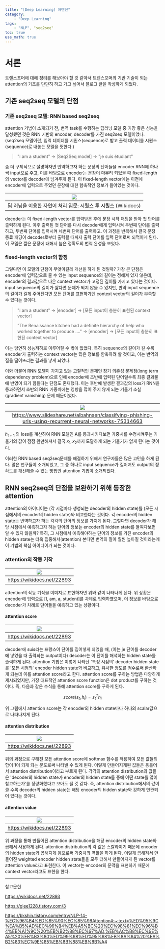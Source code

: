 ```yaml
---
title: "[Deep Learning] 어텐션"
category:
    - "Deep Learning"
tags:
    - "NLP", "seq2seq"
toc: true
use_math: true
---
```

# 서론
트렌스포머에 대해 정리를 해보아야 할 것 같아서 트렌스포머의 기반 기술이 되는 attention의 기초를 단단히 하고 가고 싶어서 블로그 글을 작성하게 되었다.

## 기존 seq2seq 모델의 단점

### 기존 seq2seq 모델: RNN based seq2seq
attention 기법이 소개되기 전, 번역 task를 수행하는 딥러닝 모델 중 가장 좋은 성능을 달성했던 것은 RNN 기반의 encoder, decoder를 가진 seq2seq 모델이었다. (seq2seq 모델이란, 입력 데이터를 시퀀스(sequence)로 받고 출력 데이터를 시퀀스(sequence)로 내놓는 모델을 뜻한다.) 
> "I am a student" -> [Seq2Seq model] -> "je suis étudiant"


좀 더 구체적으로 설명하자면 번역하고자 하는 문장의 단어들을 encoder RNN에 하나씩 input으로 주고, 이를 바탕으로 encoder는 문장이 마무리 되었을 때 fixed-length의 vector를 decoder에 넘겨주게 된다. 이 fixed-length vector에는 이전에 encoder에 입력으로 주었던 문장에 대한 함축적인 정보가 들어있는 것이다. 

|![](https://wikidocs.net/images/page/24996/seq2seq%EB%AA%A8%EB%8D%B811.PNG)|
|:---:|
|딥 러닝을 이용한 자연어 처리 입문: 시퀀스 투 시퀀스 (Wikidocs)|

decoder는 이 fixed-length vector를 입력받은 후에 문장 시작 패딩을 받아 첫 단어를 출력하게 된다. 이후 출력된 첫 단어를 다시 decoder에게 입력시켜 두번째 단어를 출력하고, 두번째 단어를 입력시켜 세번째 단어를 출력하고. 이 과정을 반복해서 결국 문장 종료 패딩이 decoder로부터 출력될 때까지 출력 단어를 입력 단어로써 되먹이게 된다. 이 모델은 짧은 문장에 대해서 높은 정확도의 번역 완성을 보였다.


### fixed-length vector의 함정
그렇다면 이 모델의 단점이 무엇이길레 개선을 하게 된 것일까? 가장 큰 단점은 encoder에 입력값으로 줄 수 있는 input sequence의 길이는 정해져 있지 않은데, encoder의 결과값으로 나온 context vector가 고정된 길이를 가지고 있다는 것이다. input sequence의 길이가 짧다면 문제가 되지 않을 수 있지만, 만약 input sequence의 길이가 길게 주어진다면 모든 단어를 표현하기엔 context vector의 길이가 부족할 수 있다는 것이다.

> "I am a student" -> [encoder] -> [모든 input이 충분히 표현된 context vector]
>
> "The Renaissance kitchen had a definite hierarchy of help who worked together to produce ...." -> [encoder] -> [모든 input이 충분히 표현된 context vector]

이는 당연히 성능저하로 이루어질 수 밖에 없었다. 특히 sequence의 길이가 길 수록 encoder가 출력하는 context vector는 많은 정보를 함축하려 할 것이고, 이는 번역의 질을 떨어뜨리는 결과를 낳게 되었다.

이와 더불어 RNN 모델이 가지고 있는 고질적인 문제인 장기 의존성 문제점(long term dependency problem)으로 인해 encoder에 초반에 입력된 단어일수록 최종 결과물에 반영이 되기 힘들다는 단점도 존재했다. 이는 후반에 발생한 결과값의 loss가 RNN을 통과하면서 초반의 RNN 가중치에는 영향을 많이 주지 않게 되는 기울기 소실 (gradient vanishing) 문제 때문이었다.

|![](https://img1.daumcdn.net/thumb/R1280x0/?scode=mtistory2&fname=https%3A%2F%2Fblog.kakaocdn.net%2Fdn%2FbiIVTW%2Fbtq6lmQLYc8%2FPL3jSLYvejvJWbp2eCoRF1%2Fimg.jpg)|
|:---:|
|https://www.slideshare.net/albahnsen/classifying-phishing-urls-using-recurrent-neural-networks-75314663|

$h_{t+1}$ 의 loss를 계산하여 RNN 모델인 A를 통과시키다보면 가중치를 수정시켜주는 기울기의 값이 점점 완만해져서 결국 $x_1, x_2$까지 도달하게 되는 기울기가 없게 된다는 것이다.

이러한 RNN based seq2seq문제를 해결하기 위해서 연구자들은 많은 고민을 하게 된다. 많은 연구들이 소개되었고, 그 중 하나로 input sequence가 길어져도 output의 정확도를 개선해줄 수 있는 방법인 attention 기법이 소개되었다.


## RNN seq2seq의 단점을 보완하기 위해 등장한 attention
attention의 아이디어는 (각 시점마다 생성되는 decoder의 hidden state)를 (모든 시점에서의 encoder의 hidden state)와 비교한다는 것이다. 각 encoder의 hidden state는 번역하고자 하는 각각의 단어의 정보를 가지게 된다. 그렇다면 decoder가 해당 시점에서 예측하고자 하는 단어의 정보는 encoder의 hidden state를 들여다보면 알 수 있지 않을까? 특히, 그 시점에서 예측해야하는 단어의 정보를 가진 encoder의 hidden state는 더욱 집중해서(attention) 본다면 번역의 질이 훨씬 높아질 것이라는게 이 기법의 핵심 아이디어가 되는 것이다.

### attention의 작동 기작

|![](https://wikidocs.net/images/page/22893/dotproductattention1_final.PNG)|
|:---:|
|https://wikidocs.net/22893|

attention의 작동 기작을 이미지로 표현하자면 위와 같이 나타나게 된다. 위 상황은 encoder에 입력으로 [I, am, a, student]를 차례로 입력하였으며, 이 정보를 바탕으로 decoder가 차례로 단어들을 예측하고 있는 상황이다. 

#### attention score
|![](https://wikidocs.net/images/page/22893/dotproductattention2_final.PNG)|
|:---:|
|https://wikidocs.net/22893|

decoder에 suis라는 프랑스어 단어를 집어넣게 되었을 때, (이는 je 단어를 decoder에 넣었을 때 출력되는 output이다) decoder는 이 단어를 해석하는 hidden state를 출력하게 된다. attention 기법은 이렇게 나타난 '특정 시점의' decoder hidden state를 '모든 시점의' encoder hidden state와 비교하고, 유사한 정도를 점수로써 환산하게 되는데 이를 attention score라고 한다. attention score를 구하는 방법은 다양하게 제시되었지만, 가장 대표적인 attention score function은 dot product를 구하는 것이다. 즉, 다음과 같은 수식을 통해 attention score를 구하게 된다.

$$
score(s_t, h_i) = s_t^Th_i
$$

위 그림에서 attention score는 각 encoder의 hidden state마다 하나의 scalar값으로 나타나지게 된다.

#### attention distribution
|![](https://wikidocs.net/images/page/22893/dotproductattention3_final.PNG)|
|:---:|
|https://wikidocs.net/22893|

위의 과정으로 구해진 모든 attention score에 softmax 함수를 적용하여 모든 값들의 합이 1이 되게 되는 분포로써 나타낼 수 있게 된다. 이렇게 만들어지게된 값들은 통틀어서 attention distribution이라고 부르게 된다. 각각의 attention distribution의 값들은 'decoder의 hidden state가 encoder의 hidden state들 중에 어떤 state를 많이 참고하는가'를 정량화했다고 보아도 될 것 같다. 즉, attention distribution에서의 값이 클 수록 decoder의 hidden state는 해당 encoder의 hidden state와 강하게 연관되어 있다는 것이다.


#### attention value
|![](https://wikidocs.net/images/page/22893/dotproductattention4_final.PNG)|
|:---:|
|https://wikidocs.net/22893|

위 과정을 통해 만들어진 attention distribution을 해당 encoder의 hidden state와 곱해서 사용하게 된다. attention distribution의 각 값은 스칼라이기 때문에 encoder의 hidden state와 곱해지게 됨으로써 가중치의 역할을 하게 된다. 이렇게 곱해져서 만들어진 weighted encoder hidden state들을 모두 더해서 만들어지게 된 vector를 attention value라고 표현한다. 이 vector는 encoder의 문맥을 표현하기 때문에 context vector라고도 표현을 한다.

-----
참고문헌

https://wikidocs.net/22893

https://glee1228.tistory.com/3

https://bkshin.tistory.com/entry/NLP-14-%EC%96%B4%ED%85%90%EC%85%98Attention#:~:text=%ED%95%9C%EA%B5%AD%EC%96%B4%EB%A5%BC%20%EC%98%81%EC%96%B4%EB%A1%9C%20%EB%B2%88%EC%97%AD,%EB%AC%B8%EC%9E%A5%20%EB%B3%80%ED%99%98%ED%95%98%EB%8A%94%20%EA%B2%83%EC%9E%85%EB%8B%88%EB%8B%A4